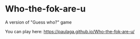 # Who-the-fok-are-u
A version of "Guess who?" game

You can play here: https://paulaga.github.io/Who-the-fok-are-u/
